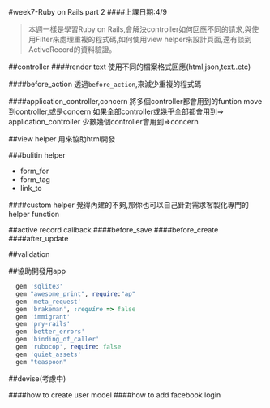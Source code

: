 #week7-Ruby on Rails part 2
####上課日期:4/9
>本週一樣是學習Ruby on Rails,會解決controller如何回應不同的請求,與使用Filter來處理重複的程式碼,如何使用view helper來設計頁面,還有談到ActiveRecord的資料驗證。

##controller
####render text
使用不同的檔案格式回應(html,json,text..etc)

####before_action
透過`before_action`,來減少重複的程式碼

####application_controller,concern
將多個controller都會用到的funtion move到controller,或是concern
如果全部controller或幾乎全部都會用到=> application_controller
少數幾個controller會用到=>concern

##view helper
用來協助html開發

###bulitin helper
* form_for
* form_tag
* link_to

####custom helper
覺得內建的不夠,那你也可以自己針對需求客製化專門的helper function

##active record callback
####before_save
####before_create
####after_update

##validation

##協助開發用app
```ruby
  gem 'sqlite3'
  gem "awesome_print", require:"ap"
  gem 'meta_request'
  gem 'brakeman', :require => false
  gem 'immigrant'
  gem 'pry-rails'
  gem 'better_errors'
  gem 'binding_of_caller'
  gem 'rubocop', require: false
  gem 'quiet_assets'
  gem "teaspoon"
```

##devise(考慮中)

####how to create user model
####how to add facebook login
